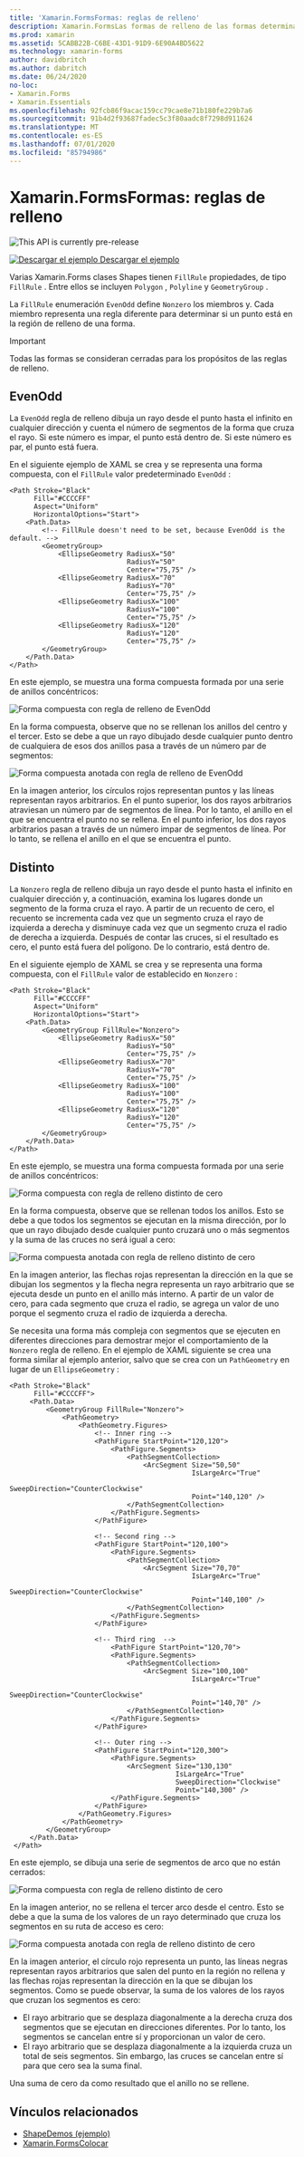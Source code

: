 ```yaml
---
title: 'Xamarin.FormsFormas: reglas de relleno'
description: Xamarin.FormsLas formas de relleno de las formas determinan si un punto está en la región de relleno de una forma.
ms.prod: xamarin
ms.assetid: 5CABB22B-C6BE-43D1-91D9-6E90A4BD5622
ms.technology: xamarin-forms
author: davidbritch
ms.author: dabritch
ms.date: 06/24/2020
no-loc:
- Xamarin.Forms
- Xamarin.Essentials
ms.openlocfilehash: 92fcb86f9acac159cc79cae8e71b180fe229b7a6
ms.sourcegitcommit: 91b4d2f93687fadec5c3f80aadc8f7298d911624
ms.translationtype: MT
ms.contentlocale: es-ES
ms.lasthandoff: 07/01/2020
ms.locfileid: "85794986"
---
```

# <a name="xamarinforms-shapes-fill-rules"></a>Xamarin.FormsFormas: reglas de relleno

![](~/media/shared/preview.png "This API is currently pre-release")

[![Descargar el ejemplo](~/media/shared/download.png) Descargar el ejemplo](https://docs.microsoft.com/samples/xamarin/xamarin-forms-samples/userinterface-shapesdemos/)

Varias Xamarin.Forms clases Shapes tienen `FillRule` propiedades, de tipo `FillRule` . Entre ellos se incluyen `Polygon` , `Polyline` y `GeometryGroup` .

La `FillRule` enumeración `EvenOdd` define `Nonzero` los miembros y. Cada miembro representa una regla diferente para determinar si un punto está en la región de relleno de una forma.

> [!IMPORTANT]
> Todas las formas se consideran cerradas para los propósitos de las reglas de relleno.

## <a name="evenodd"></a>EvenOdd

La `EvenOdd` regla de relleno dibuja un rayo desde el punto hasta el infinito en cualquier dirección y cuenta el número de segmentos de la forma que cruza el rayo. Si este número es impar, el punto está dentro de. Si este número es par, el punto está fuera.

En el siguiente ejemplo de XAML se crea y se representa una forma compuesta, con el `FillRule` valor predeterminado `EvenOdd` :

```xaml
<Path Stroke="Black"
      Fill="#CCCCFF"
      Aspect="Uniform"
      HorizontalOptions="Start">
    <Path.Data>
        <!-- FillRule doesn't need to be set, because EvenOdd is the default. -->
        <GeometryGroup>
            <EllipseGeometry RadiusX="50"
                             RadiusY="50"
                             Center="75,75" />
            <EllipseGeometry RadiusX="70"
                             RadiusY="70"
                             Center="75,75" />
            <EllipseGeometry RadiusX="100"
                             RadiusY="100"
                             Center="75,75" />
            <EllipseGeometry RadiusX="120"
                             RadiusY="120"
                             Center="75,75" />
        </GeometryGroup>
    </Path.Data>
</Path>
```

En este ejemplo, se muestra una forma compuesta formada por una serie de anillos concéntricos:

![Forma compuesta con regla de relleno de EvenOdd](fillrule-images/evenodd.png "Forma compuesta con regla de relleno de EvenOdd")

En la forma compuesta, observe que no se rellenan los anillos del centro y el tercer. Esto se debe a que un rayo dibujado desde cualquier punto dentro de cualquiera de esos dos anillos pasa a través de un número par de segmentos:

![Forma compuesta anotada con regla de relleno de EvenOdd](fillrule-images/evenodd-annotated.png "Forma compuesta anotada con regla de relleno de EvenOdd")

En la imagen anterior, los círculos rojos representan puntos y las líneas representan rayos arbitrarios. En el punto superior, los dos rayos arbitrarios atraviesan un número par de segmentos de línea. Por lo tanto, el anillo en el que se encuentra el punto no se rellena. En el punto inferior, los dos rayos arbitrarios pasan a través de un número impar de segmentos de línea. Por lo tanto, se rellena el anillo en el que se encuentra el punto.

## <a name="nonzero"></a>Distinto

La `Nonzero` regla de relleno dibuja un rayo desde el punto hasta el infinito en cualquier dirección y, a continuación, examina los lugares donde un segmento de la forma cruza el rayo. A partir de un recuento de cero, el recuento se incrementa cada vez que un segmento cruza el rayo de izquierda a derecha y disminuye cada vez que un segmento cruza el radio de derecha a izquierda. Después de contar las cruces, si el resultado es cero, el punto está fuera del polígono. De lo contrario, está dentro de.

En el siguiente ejemplo de XAML se crea y se representa una forma compuesta, con el `FillRule` valor de establecido en `Nonzero` :

```xaml
<Path Stroke="Black"
      Fill="#CCCCFF"
      Aspect="Uniform"
      HorizontalOptions="Start">
    <Path.Data>
        <GeometryGroup FillRule="Nonzero">
            <EllipseGeometry RadiusX="50"
                             RadiusY="50"
                             Center="75,75" />
            <EllipseGeometry RadiusX="70"
                             RadiusY="70"
                             Center="75,75" />
            <EllipseGeometry RadiusX="100"
                             RadiusY="100"
                             Center="75,75" />
            <EllipseGeometry RadiusX="120"
                             RadiusY="120"
                             Center="75,75" />
        </GeometryGroup>
    </Path.Data>
</Path>
```

En este ejemplo, se muestra una forma compuesta formada por una serie de anillos concéntricos:

![Forma compuesta con regla de relleno distinto de cero](fillrule-images/nonzero.png "Forma compuesta con regla de relleno distinto de cero")

En la forma compuesta, observe que se rellenan todos los anillos. Esto se debe a que todos los segmentos se ejecutan en la misma dirección, por lo que un rayo dibujado desde cualquier punto cruzará uno o más segmentos y la suma de las cruces no será igual a cero:

![Forma compuesta anotada con regla de relleno distinto de cero](fillrule-images/nonzero-annotated.png "Forma compuesta anotada con regla de relleno distinto de cero")

En la imagen anterior, las flechas rojas representan la dirección en la que se dibujan los segmentos y la flecha negra representa un rayo arbitrario que se ejecuta desde un punto en el anillo más interno. A partir de un valor de cero, para cada segmento que cruza el radio, se agrega un valor de uno porque el segmento cruza el radio de izquierda a derecha.

Se necesita una forma más compleja con segmentos que se ejecuten en diferentes direcciones para demostrar mejor el comportamiento de la `Nonzero` regla de relleno. En el ejemplo de XAML siguiente se crea una forma similar al ejemplo anterior, salvo que se crea con un `PathGeometry` en lugar de un `EllipseGeometry` :

```xaml
<Path Stroke="Black"
      Fill="#CCCCFF">
     <Path.Data>
         <GeometryGroup FillRule="Nonzero">
             <PathGeometry>
                 <PathGeometry.Figures>
                     <!-- Inner ring -->
                     <PathFigure StartPoint="120,120">
                         <PathFigure.Segments>
                             <PathSegmentCollection>
                                 <ArcSegment Size="50,50"
                                             IsLargeArc="True"
                                             SweepDirection="CounterClockwise"
                                             Point="140,120" />
                             </PathSegmentCollection>
                         </PathFigure.Segments>
                     </PathFigure>

                     <!-- Second ring -->
                     <PathFigure StartPoint="120,100">
                         <PathFigure.Segments>
                             <PathSegmentCollection>
                                 <ArcSegment Size="70,70"
                                             IsLargeArc="True"
                                             SweepDirection="CounterClockwise"
                                             Point="140,100" />
                             </PathSegmentCollection>
                         </PathFigure.Segments>
                     </PathFigure>

                     <!-- Third ring  -->
                         <PathFigure StartPoint="120,70">
                         <PathFigure.Segments>
                             <PathSegmentCollection>
                                 <ArcSegment Size="100,100"
                                             IsLargeArc="True"
                                             SweepDirection="CounterClockwise"
                                             Point="140,70" />
                             </PathSegmentCollection>
                         </PathFigure.Segments>
                     </PathFigure>

                     <!-- Outer ring -->
                     <PathFigure StartPoint="120,300">
                         <PathFigure.Segments>
                             <ArcSegment Size="130,130"
                                         IsLargeArc="True"
                                         SweepDirection="Clockwise"
                                         Point="140,300" />
                         </PathFigure.Segments>
                     </PathFigure>
                 </PathGeometry.Figures>
             </PathGeometry>
         </GeometryGroup>
     </Path.Data>
 </Path>
```

En este ejemplo, se dibuja una serie de segmentos de arco que no están cerrados:

![Forma compuesta con regla de relleno distinto de cero](fillrule-images/nonzero-gaps.png "Forma compuesta con regla de relleno distinto de cero")

En la imagen anterior, no se rellena el tercer arco desde el centro. Esto se debe a que la suma de los valores de un rayo determinado que cruza los segmentos en su ruta de acceso es cero:

![Forma compuesta anotada con regla de relleno distinto de cero](fillrule-images/nonzero-gaps-annotated.png "Forma compuesta anotada con regla de relleno distinto de cero")

En la imagen anterior, el círculo rojo representa un punto, las líneas negras representan rayos arbitrarios que salen del punto en la región no rellena y las flechas rojas representan la dirección en la que se dibujan los segmentos. Como se puede observar, la suma de los valores de los rayos que cruzan los segmentos es cero:

- El rayo arbitrario que se desplaza diagonalmente a la derecha cruza dos segmentos que se ejecutan en direcciones diferentes. Por lo tanto, los segmentos se cancelan entre sí y proporcionan un valor de cero.
- El rayo arbitrario que se desplaza diagonalmente a la izquierda cruza un total de seis segmentos. Sin embargo, las cruces se cancelan entre sí para que cero sea la suma final.

Una suma de cero da como resultado que el anillo no se rellene.

## <a name="related-links"></a>Vínculos relacionados

- [ShapeDemos (ejemplo)](https://docs.microsoft.com/samples/xamarin/xamarin-forms-samples/userinterface-shapesdemos/)
- [Xamarin.FormsColocar](index.md)
